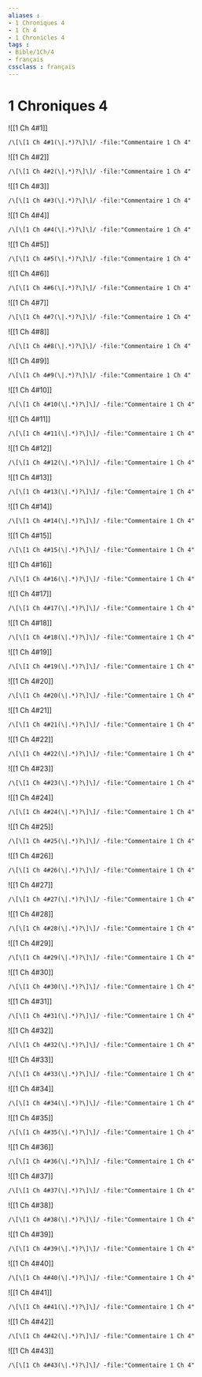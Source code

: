 ```yaml
---
aliases : 
- 1 Chroniques 4
- 1 Ch 4
- 1 Chronicles 4
tags : 
- Bible/1Ch/4
- français
cssclass : français
---
```


# 1 Chroniques 4

![[1 Ch 4#1]]

```query
/\[\[1 Ch 4#1(\|.*)?\]\]/ -file:"Commentaire 1 Ch 4"
```

![[1 Ch 4#2]]

```query
/\[\[1 Ch 4#2(\|.*)?\]\]/ -file:"Commentaire 1 Ch 4"
```

![[1 Ch 4#3]]

```query
/\[\[1 Ch 4#3(\|.*)?\]\]/ -file:"Commentaire 1 Ch 4"
```

![[1 Ch 4#4]]

```query
/\[\[1 Ch 4#4(\|.*)?\]\]/ -file:"Commentaire 1 Ch 4"
```

![[1 Ch 4#5]]

```query
/\[\[1 Ch 4#5(\|.*)?\]\]/ -file:"Commentaire 1 Ch 4"
```

![[1 Ch 4#6]]

```query
/\[\[1 Ch 4#6(\|.*)?\]\]/ -file:"Commentaire 1 Ch 4"
```

![[1 Ch 4#7]]

```query
/\[\[1 Ch 4#7(\|.*)?\]\]/ -file:"Commentaire 1 Ch 4"
```

![[1 Ch 4#8]]

```query
/\[\[1 Ch 4#8(\|.*)?\]\]/ -file:"Commentaire 1 Ch 4"
```

![[1 Ch 4#9]]

```query
/\[\[1 Ch 4#9(\|.*)?\]\]/ -file:"Commentaire 1 Ch 4"
```

![[1 Ch 4#10]]

```query
/\[\[1 Ch 4#10(\|.*)?\]\]/ -file:"Commentaire 1 Ch 4"
```

![[1 Ch 4#11]]

```query
/\[\[1 Ch 4#11(\|.*)?\]\]/ -file:"Commentaire 1 Ch 4"
```

![[1 Ch 4#12]]

```query
/\[\[1 Ch 4#12(\|.*)?\]\]/ -file:"Commentaire 1 Ch 4"
```

![[1 Ch 4#13]]

```query
/\[\[1 Ch 4#13(\|.*)?\]\]/ -file:"Commentaire 1 Ch 4"
```

![[1 Ch 4#14]]

```query
/\[\[1 Ch 4#14(\|.*)?\]\]/ -file:"Commentaire 1 Ch 4"
```

![[1 Ch 4#15]]

```query
/\[\[1 Ch 4#15(\|.*)?\]\]/ -file:"Commentaire 1 Ch 4"
```

![[1 Ch 4#16]]

```query
/\[\[1 Ch 4#16(\|.*)?\]\]/ -file:"Commentaire 1 Ch 4"
```

![[1 Ch 4#17]]

```query
/\[\[1 Ch 4#17(\|.*)?\]\]/ -file:"Commentaire 1 Ch 4"
```

![[1 Ch 4#18]]

```query
/\[\[1 Ch 4#18(\|.*)?\]\]/ -file:"Commentaire 1 Ch 4"
```

![[1 Ch 4#19]]

```query
/\[\[1 Ch 4#19(\|.*)?\]\]/ -file:"Commentaire 1 Ch 4"
```

![[1 Ch 4#20]]

```query
/\[\[1 Ch 4#20(\|.*)?\]\]/ -file:"Commentaire 1 Ch 4"
```

![[1 Ch 4#21]]

```query
/\[\[1 Ch 4#21(\|.*)?\]\]/ -file:"Commentaire 1 Ch 4"
```

![[1 Ch 4#22]]

```query
/\[\[1 Ch 4#22(\|.*)?\]\]/ -file:"Commentaire 1 Ch 4"
```

![[1 Ch 4#23]]

```query
/\[\[1 Ch 4#23(\|.*)?\]\]/ -file:"Commentaire 1 Ch 4"
```

![[1 Ch 4#24]]

```query
/\[\[1 Ch 4#24(\|.*)?\]\]/ -file:"Commentaire 1 Ch 4"
```

![[1 Ch 4#25]]

```query
/\[\[1 Ch 4#25(\|.*)?\]\]/ -file:"Commentaire 1 Ch 4"
```

![[1 Ch 4#26]]

```query
/\[\[1 Ch 4#26(\|.*)?\]\]/ -file:"Commentaire 1 Ch 4"
```

![[1 Ch 4#27]]

```query
/\[\[1 Ch 4#27(\|.*)?\]\]/ -file:"Commentaire 1 Ch 4"
```

![[1 Ch 4#28]]

```query
/\[\[1 Ch 4#28(\|.*)?\]\]/ -file:"Commentaire 1 Ch 4"
```

![[1 Ch 4#29]]

```query
/\[\[1 Ch 4#29(\|.*)?\]\]/ -file:"Commentaire 1 Ch 4"
```

![[1 Ch 4#30]]

```query
/\[\[1 Ch 4#30(\|.*)?\]\]/ -file:"Commentaire 1 Ch 4"
```

![[1 Ch 4#31]]

```query
/\[\[1 Ch 4#31(\|.*)?\]\]/ -file:"Commentaire 1 Ch 4"
```

![[1 Ch 4#32]]

```query
/\[\[1 Ch 4#32(\|.*)?\]\]/ -file:"Commentaire 1 Ch 4"
```

![[1 Ch 4#33]]

```query
/\[\[1 Ch 4#33(\|.*)?\]\]/ -file:"Commentaire 1 Ch 4"
```

![[1 Ch 4#34]]

```query
/\[\[1 Ch 4#34(\|.*)?\]\]/ -file:"Commentaire 1 Ch 4"
```

![[1 Ch 4#35]]

```query
/\[\[1 Ch 4#35(\|.*)?\]\]/ -file:"Commentaire 1 Ch 4"
```

![[1 Ch 4#36]]

```query
/\[\[1 Ch 4#36(\|.*)?\]\]/ -file:"Commentaire 1 Ch 4"
```

![[1 Ch 4#37]]

```query
/\[\[1 Ch 4#37(\|.*)?\]\]/ -file:"Commentaire 1 Ch 4"
```

![[1 Ch 4#38]]

```query
/\[\[1 Ch 4#38(\|.*)?\]\]/ -file:"Commentaire 1 Ch 4"
```

![[1 Ch 4#39]]

```query
/\[\[1 Ch 4#39(\|.*)?\]\]/ -file:"Commentaire 1 Ch 4"
```

![[1 Ch 4#40]]

```query
/\[\[1 Ch 4#40(\|.*)?\]\]/ -file:"Commentaire 1 Ch 4"
```

![[1 Ch 4#41]]

```query
/\[\[1 Ch 4#41(\|.*)?\]\]/ -file:"Commentaire 1 Ch 4"
```

![[1 Ch 4#42]]

```query
/\[\[1 Ch 4#42(\|.*)?\]\]/ -file:"Commentaire 1 Ch 4"
```

![[1 Ch 4#43]]

```query
/\[\[1 Ch 4#43(\|.*)?\]\]/ -file:"Commentaire 1 Ch 4"
```

